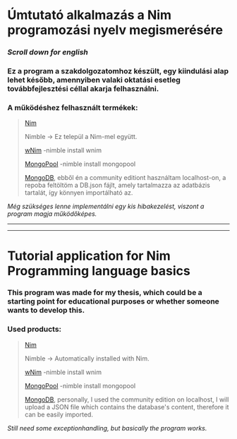# Úmtutató alkalmazás a Nim programozási nyelv megismerésére
### _Scroll down for english_

### Ez a program a szakdolgozatomhoz készült, egy kiindulási alap lehet később, amennyiben valaki oktatási esetleg továbbfejlesztési céllal akarja felhasználni.

### **A működéshez felhasznált termékek:**
>[Nim](https://nim-lang.org/install.html)
>
>Nimble -> Ez települ a Nim-mel együtt.
>
>[wNim](https://github.com/khchen/wNim#install) -nimble install wnim
>
>[MongoPool](https://github.com/JohnAD/mongopool) -nimble install mongopool
>
>[MongoDB](https://www.mongodb.com/download-center/community), ebből én a community editiont használtam localhost-on, a repoba feltöltöm a DB.json fájlt, amely tartalmazza az adatbázis tartalát, így könnyen importálható az.


*Még szükséges lenne implementálni egy kis hibakezelést, viszont a program magja működőképes.*

---
---

# Tutorial application for Nim Programming language basics


### This program was made for my thesis, which could be a starting point for educational purposes or whether someone wants to develop this.

### **Used products:**
>[Nim](https://nim-lang.org/install.html)
>
>Nimble -> Automatically installed with Nim.
>
>[wNim](https://github.com/khchen/wNim#install) -nimble install wnim
>
>[MongoPool](https://github.com/JohnAD/mongopool) -nimble install mongopool
>
>[MongoDB](https://www.mongodb.com/download-center/community), personally, I used the community edition on localhost, I will upload a JSON file which contains the database's content, therefore it can be easily imported.


*Still need some exceptionhandling, but basically the program works.*